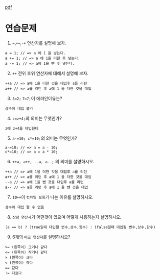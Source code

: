 [pdf](./pdf/JAVA240812simple148.pdf)
# 연습문제
1. `=`,`+=`,`-+` 연산자를 설명해 보자.
```
a = 1; // => a 에 1 을 넣는다.
a += 1; // => a 에 1을 더한 후 넣는다.
a -= 1; // => a에 1을 뺀 후 넣는다.
```
2. `++` 전위 후위 연산자에 대해서 설명해 보자.
```
++a // => a에 1을 더한 것을 대입후 a를 리턴
a++ // => a를 리턴 후 a에 1 을 더한 것을 대입
```
3. `3=2;` `7=7;`이 에러인이유는?
```
상수에 대입 불가
```
4. `z=z+4;`의 의미는 무엇인가?
```
z에 z+4를 대입한다
```
5. `a-=10; c*=10;`의 의미는 무엇인가?
```
a-=10; // => a = a - 10;
c*=10; // => a = a * 10;
```
6. `++a, a++, --a, a--;` 의 의미를 설명하시오.
```
++a // => a에 1을 더한 것을 대입후 a를 리턴
a++ // => a를 리턴 후 a에 1 을 더한 것을 대입
--a // => a에 1을 뺀 것을 대입후 a를 리턴
a-- // => a를 리턴 후 a에 1 을 뺀 것을 대입
```
7. `10++`이 `컴파일 오류`가 나는 이유를 설명하시오.
```
상수에 대입 할 수 없음
```
8. `삼항 연산자`가 어떤것이 있으며 어떻게 사용하는지 설명하시오.
```
(a == b) ? (true일때 대입될 변수,상수,함수) : (false일때 대입될 변수,상수,함수)
```
9. 6개의 `비교 연산자`를 설명하시오?
```
>= (왼쪽이) 크거나 같다
<= (왼쪽이) 작거나 같다
> (왼쪽이) 크다
< (왼쪽이) 작다
== 같다
!= 다르다
```

